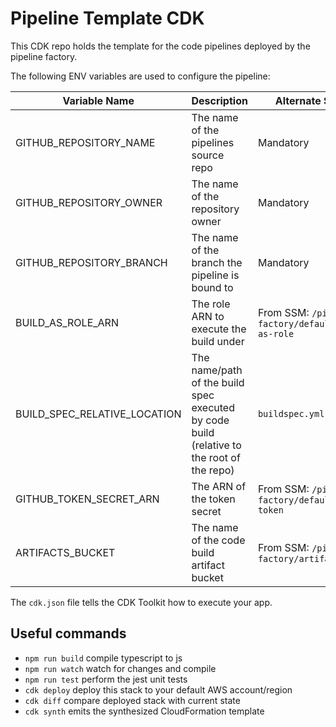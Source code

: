 # Pipeline Template CDK

This CDK repo holds the template for the code pipelines deployed by the pipeline factory.

The following ENV variables are used to configure the pipeline:

|Variable Name|Description|Alternate Source|
|---|---|--|
|GITHUB_REPOSITORY_NAME|The name of the pipelines source repo|Mandatory|
|GITHUB_REPOSITORY_OWNER|The name of the repository owner|Mandatory|
|GITHUB_REPOSITORY_BRANCH|The name of the branch the pipeline is bound to|Mandatory|
|BUILD_AS_ROLE_ARN|The role ARN to execute the build under|From SSM: `/pipeline-factory/default-build-as-role`|
|BUILD_SPEC_RELATIVE_LOCATION|The name/path of the build spec executed by code build (relative to the root of the repo)|`buildspec.yml`|
|GITHUB_TOKEN_SECRET_ARN|The ARN of the token secret|From SSM: `/pipeline-factory/default-github-token`|
|ARTIFACTS_BUCKET|The name of the code build artifact bucket|From SSM: `/pipeline-factory/artifactsBucket`|

The `cdk.json` file tells the CDK Toolkit how to execute your app.

## Useful commands

* `npm run build`   compile typescript to js
* `npm run watch`   watch for changes and compile
* `npm run test`    perform the jest unit tests
* `cdk deploy`      deploy this stack to your default AWS account/region
* `cdk diff`        compare deployed stack with current state
* `cdk synth`       emits the synthesized CloudFormation template
